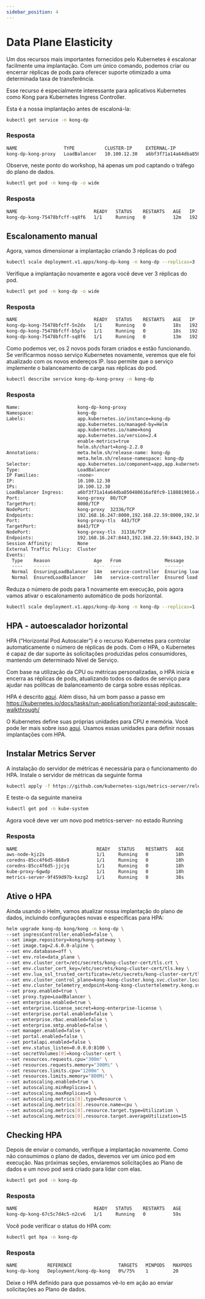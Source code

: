 ```yaml
---
sidebar_position: 4
---
```


# Data Plane Elasticity
Um dos recursos mais importantes fornecidos pelo Kubernetes é escalonar facilmente uma implantação. Com um único comando, podemos criar ou encerrar réplicas de pods para oferecer suporte otimizado a uma determinada taxa de transferência.

Esse recurso é especialmente interessante para aplicativos Kubernetes como Kong para Kubernetes Ingress Controller.

Esta é a nossa implantação antes de escaloná-la:

```bash
kubectl get service -n kong-dp
```

### Resposta
```bash
NAME                 TYPE           CLUSTER-IP     EXTERNAL-IP                                                                  PORT(S)                      AGE
kong-dp-kong-proxy   LoadBalancer   10.100.12.30   a6bf3f71a14a64dba850480616af8fc9-1188819016.eu-central-1.elb.amazonaws.com   80:32336/TCP,443:31316/TCP   7m25s
```

Observe, neste ponto do workshop, há apenas um pod captando o tráfego do plano de dados.

```bash
kubectl get pod -n kong-dp -o wide
```

### Resposta
```bash
NAME                            READY   STATUS    RESTARTS   AGE   IP               NODE                                              NOMINATED NODE   READINESS GATES
kong-dp-kong-75478bfcff-sq8f6   1/1     Running   0          12m   192.168.16.247   ip-192-168-29-188.eu-central-1.compute.internal   <none>           <none>
```

## Escalonamento manual
Agora, vamos dimensionar a implantação criando 3 réplicas do pod

```bash
kubectl scale deployment.v1.apps/kong-dp-kong -n kong-dp --replicas=3
```

Verifique a implantação novamente e agora você deve ver 3 réplicas do pod.

```bash
kubectl get pod -n kong-dp -o wide
```

### Resposta
```bash
NAME                            READY   STATUS    RESTARTS   AGE   IP               NODE                                              NOMINATED NODE   READINESS GATES
kong-dp-kong-75478bfcff-5n2dx   1/1     Running   0          18s   192.168.22.59    ip-192-168-29-188.eu-central-1.compute.internal   <none>           <none>
kong-dp-kong-75478bfcff-b5plv   1/1     Running   0          18s   192.168.25.162   ip-192-168-29-188.eu-central-1.compute.internal   <none>           <none>
kong-dp-kong-75478bfcff-sq8f6   1/1     Running   0          13m   192.168.16.247   ip-192-168-29-188.eu-central-1.compute.internal   <none>           <none>
```

Como podemos ver, os 2 novos pods foram criados e estão funcionando. Se verificarmos nosso serviço Kubernetes novamente, veremos que ele foi atualizado com os novos endereços IP. Isso permite que o serviço implemente o balanceamento de carga nas réplicas do pod.

```bash
kubectl describe service kong-dp-kong-proxy -n kong-dp
```

### Resposta
```bash
Name:                     kong-dp-kong-proxy
Namespace:                kong-dp
Labels:                   app.kubernetes.io/instance=kong-dp
                          app.kubernetes.io/managed-by=Helm
                          app.kubernetes.io/name=kong
                          app.kubernetes.io/version=2.4
                          enable-metrics=true
                          helm.sh/chart=kong-2.2.0
Annotations:              meta.helm.sh/release-name: kong-dp
                          meta.helm.sh/release-namespace: kong-dp
Selector:                 app.kubernetes.io/component=app,app.kubernetes.io/instance=kong-dp,app.kubernetes.io/name=kong
Type:                     LoadBalancer
IP Families:              <none>
IP:                       10.100.12.30
IPs:                      10.100.12.30
LoadBalancer Ingress:     a6bf3f71a14a64dba850480616af8fc9-1188819016.eu-central-1.elb.amazonaws.com
Port:                     kong-proxy  80/TCP
TargetPort:               8000/TCP
NodePort:                 kong-proxy  32336/TCP
Endpoints:                192.168.16.247:8000,192.168.22.59:8000,192.168.25.162:8000
Port:                     kong-proxy-tls  443/TCP
TargetPort:               8443/TCP
NodePort:                 kong-proxy-tls  31316/TCP
Endpoints:                192.168.16.247:8443,192.168.22.59:8443,192.168.25.162:8443
Session Affinity:         None
External Traffic Policy:  Cluster
Events:
  Type    Reason                Age   From                Message
  ----    ------                ----  ----                -------
  Normal  EnsuringLoadBalancer  14m   service-controller  Ensuring load balancer
  Normal  EnsuredLoadBalancer   14m   service-controller  Ensured load balancer
```

Reduza o número de pods para 1 novamente em execução, pois agora vamos ativar o escalonamento automático de pods horizontal.

```bash
kubectl scale deployment.v1.apps/kong-dp-kong -n kong-dp --replicas=1
```

## HPA - autoescalador horizontal
HPA (“Horizontal Pod Autoscaler”) é o recurso Kubernetes para controlar automaticamente o número de réplicas de pods. Com o HPA, o Kubernetes é capaz de dar suporte às solicitações produzidas pelos consumidores, mantendo um determinado Nível de Serviço.

Com base na utilização da CPU ou métricas personalizadas, o HPA inicia e encerra as réplicas de pods, atualizando todos os dados de serviço para ajudar nas políticas de balanceamento de carga sobre essas réplicas.

HPA é descrito [aqui](https://kubernetes.io/docs/tasks/run-application/horizontal-pod-autoscale/). Além disso, há um bom passo a passo em https://kubernetes.io/docs/tasks/run-application/horizontal-pod-autoscale-walkthrough/

O Kubernetes define suas próprias unidades para CPU e memória. Você pode ler mais sobre isso [aqui](https://kubernetes.io/docs/concepts/configuration/manage-compute-resources-container/). Usamos essas unidades para definir nossas implantações com HPA.

## Instalar Metrics Server
A instalação do servidor de métricas é necessária para o funcionamento do HPA. Instale o servidor de métricas da seguinte forma

```bash
kubectl apply -f https://github.com/kubernetes-sigs/metrics-server/releases/latest/download/components.yaml
```

E teste-o da seguinte maneira

```bash
kubectl get pod -n kube-system
```

Agora você deve ver um novo pod metrics-server- no estado Running

### Resposta
```bash
NAME                             READY   STATUS    RESTARTS   AGE
aws-node-kjz2s                   1/1     Running   0          18h
coredns-85cc4f6d5-868x9          1/1     Running   0          18h
coredns-85cc4f6d5-jjcjq          1/1     Running   0          18h
kube-proxy-6gwdp                 1/1     Running   0          18h
metrics-server-9f459d97b-kxzg2   1/1     Running   0          38s
```

## Ative o HPA
Ainda usando o Helm, vamos atualizar nossa implantação do plano de dados, incluindo configurações novas e específicas para HPA:

```bash
helm upgrade kong-dp kong/kong -n kong-dp \
--set ingressController.enabled=false \
--set image.repository=kong/kong-gateway \
--set image.tag=2.6.0.0-alpine \
--set env.database=off \
--set env.role=data_plane \
--set env.cluster_cert=/etc/secrets/kong-cluster-cert/tls.crt \
--set env.cluster_cert_key=/etc/secrets/kong-cluster-cert/tls.key \
--set env.lua_ssl_trusted_certificate=/etc/secrets/kong-cluster-cert/tls.crt \
--set env.cluster_control_plane=kong-kong-cluster.kong.svc.cluster.local:8005 \
--set env.cluster_telemetry_endpoint=kong-kong-clustertelemetry.kong.svc.cluster.local:8006 \
--set proxy.enabled=true \
--set proxy.type=LoadBalancer \
--set enterprise.enabled=true \
--set enterprise.license_secret=kong-enterprise-license \
--set enterprise.portal.enabled=false \
--set enterprise.rbac.enabled=false \
--set enterprise.smtp.enabled=false \
--set manager.enabled=false \
--set portal.enabled=false \
--set portalapi.enabled=false \
--set env.status_listen=0.0.0.0:8100 \
--set secretVolumes[0]=kong-cluster-cert \
--set resources.requests.cpu="300m" \
--set resources.requests.memory="300Mi" \
--set resources.limits.cpu="1200m" \
--set resources.limits.memory="800Mi" \
--set autoscaling.enabled=true \
--set autoscaling.minReplicas=1 \
--set autoscaling.maxReplicas=5 \
--set autoscaling.metrics[0].type=Resource \
--set autoscaling.metrics[0].resource.name=cpu \
--set autoscaling.metrics[0].resource.target.type=Utilization \
--set autoscaling.metrics[0].resource.target.averageUtilization=15
```

## Checking HPA
Depois de enviar o comando, verifique a implantação novamente. Como não consumimos o plano de dados, devemos ver um único pod em execução. Nas próximas seções, enviaremos solicitações ao Plano de dados e um novo pod será criado para lidar com elas.

```bash
kubectl get pod -n kong-dp
```

### Resposta
```bash
NAME                            READY   STATUS    RESTARTS   AGE
kong-dp-kong-67c5c7d4c5-n2cv6   1/1     Running   0          59s
```

Você pode verificar o status do HPA com:

```bash
kubectl get hpa -n kong-dp
```

### Resposta

```bash
NAME           REFERENCE                 TARGETS   MINPODS   MAXPODS   REPLICAS   AGE
kong-dp-kong   Deployment/kong-dp-kong   0%/75%    1         20        1          80s
```

Deixe o HPA definido para que possamos vê-lo em ação ao enviar solicitações ao Plano de dados.